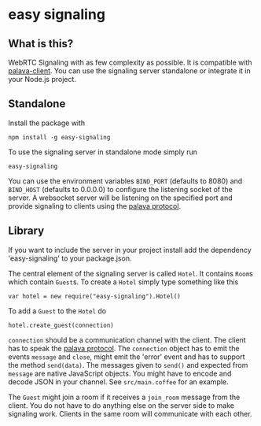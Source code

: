 # easy signaling

## What is this?

WebRTC Signaling with as few complexity as possible. It is compatible with
[palava-client](https://github.com/palavatv/palava-client). You can use the
signaling server standalone or integrate it in your Node.js project.

## Standalone

Install the package with

    npm install -g easy-signaling

To use the signaling server in standalone mode simply run

    easy-signaling

You can use the environment variables `BIND_PORT` (defaults to 8080) and
`BIND_HOST` (defaults to 0.0.0.0) to configure the listening socket of the
server. A websocket server will be listening on the specified port and provide
signaling to clients using the [palava
protocol](https://github.com/palavatv/palava-client/wiki/Protocol).

## Library

If you want to include the server in your project install add the dependency
'easy-signaling' to your package.json.

The central element of the signaling server is called `Hotel`. It contains
`Room`s which contain `Guest`s. To create a `Hotel` simply type something like
this

    var hotel = new require("easy-signaling").Hotel()

To add a `Guest` to the `Hotel` do

    hotel.create_guest(connection)

`connection` should be a communication channel with the client. The client has
to speak the [palava
protocol](https://github.com/palavatv/palava-client/wiki/Protocol). The
`connection` object has to emit the events `message` and `close`, might emit
the 'error' event and  has to support the method `send(data)`. The messages
given to `send()` and expected from `message` are native JavaScript objects.
You might have to encode and decode JSON in your channel. See `src/main.coffee`
for an example.

The `Guest` might join a room if it receives a `join_room` message from the
client. You do not have to do anything else on the server side to make
signaling work. Clients in the same room will communicate with each other.

